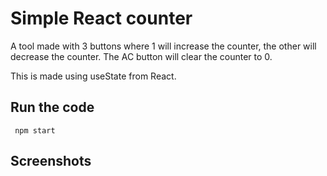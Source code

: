 # Simple React counter

A tool made with 3 buttons where 1 will increase the counter, the other will decrease the counter. The AC button will clear the counter to 0.

This is made using useState from React.

## Run the code

` npm start`

## Screenshots
